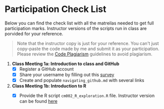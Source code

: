  # Participation Check List
 
 Below you can find the check list with all the matreilas needed to get full participation marks. Instructor versions of the scripts run in class are porvided for your reference.
 
 > Note that the instructor copy is just for your reference. You can't just copy-paste the code made by me and submit it as your participation. Please review the [Code Plagiarism](https://wiernik-datascience.netlify.com/policies/) guidelines to avoid plagiarism. 

1. **Class Meeting 1a: Introduction to class and GitHub**   
    - [x] Register a GitHub account
    - [x] Share your username by filling out this [survey](https://ubc.ca1.qualtrics.com/jfe/form/SV_8jKz3FaT7w5EHfT)
    - [x] Create and populate ```navigating_github.md``` with several links
    
2. **Class Meeting 1b: Introduction to R**   
    - [x] Provide the R script ```cm002_R_exploration.R``` file. Instructor version can be found [here](https://github.com/vincenzocoia/STAT545-participation/blob/master/tools/cm002-r_exploration.R)

